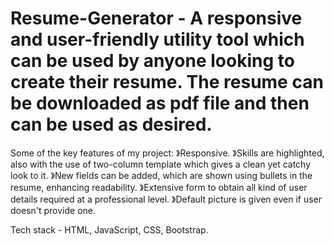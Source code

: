 # Resume-Generator - A responsive and user-friendly utility tool which can be used by anyone looking to create their resume. The resume can be downloaded as pdf file and then can be used as desired.

Some of the key features of my project:
》Responsive.
》Skills are highlighted, also with the use of two-column template which gives a clean yet catchy look to it.
》New fields can be added, which are shown using bullets in the resume, enhancing readability.
》Extensive form to obtain all kind of user details required at a professional level.
》Default picture is given even if user doesn't provide one.

Tech stack - HTML, JavaScript, CSS, Bootstrap.


